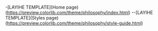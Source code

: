 -[LAYIHE TEMPLATE](Home page)(https://preview.colorlib.com/theme/philosophy/index.html)
--[LAYIHE TEMPLATE](Styles page)(https://preview.colorlib.com/theme/philosophy/style-guide.html)